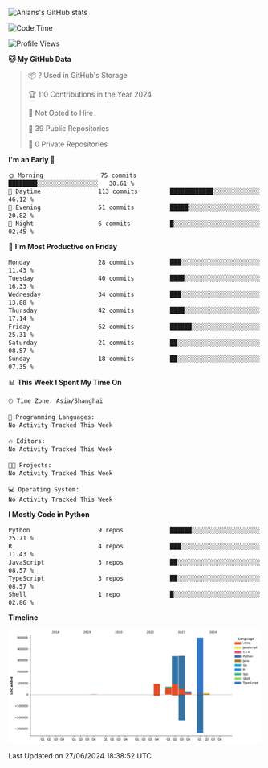 <!-- ![Anlans's GitHub stats](https://github-readme-stats.vercel.app/api?username=Anlans) -->
![Anlans's GitHub stats](https://github-readme-stats.vercel.app/api?username=Anlans&rank_icon=github)

<!--START_SECTION:waka-->
![Code Time](http://img.shields.io/badge/Code%20Time-0%20secs-blue)

![Profile Views](http://img.shields.io/badge/Profile%20Views-0-blue)

**🐱 My GitHub Data** 

> 📦 ? Used in GitHub's Storage 
 > 
> 🏆 110 Contributions in the Year 2024
 > 
> 🚫 Not Opted to Hire
 > 
> 📜 39 Public Repositories 
 > 
> 🔑 0 Private Repositories 
 > 
**I'm an Early 🐤** 

```text
🌞 Morning                75 commits          ████████░░░░░░░░░░░░░░░░░   30.61 % 
🌆 Daytime                113 commits         ████████████░░░░░░░░░░░░░   46.12 % 
🌃 Evening                51 commits          █████░░░░░░░░░░░░░░░░░░░░   20.82 % 
🌙 Night                  6 commits           █░░░░░░░░░░░░░░░░░░░░░░░░   02.45 % 
```
📅 **I'm Most Productive on Friday** 

```text
Monday                   28 commits          ███░░░░░░░░░░░░░░░░░░░░░░   11.43 % 
Tuesday                  40 commits          ████░░░░░░░░░░░░░░░░░░░░░   16.33 % 
Wednesday                34 commits          ███░░░░░░░░░░░░░░░░░░░░░░   13.88 % 
Thursday                 42 commits          ████░░░░░░░░░░░░░░░░░░░░░   17.14 % 
Friday                   62 commits          ██████░░░░░░░░░░░░░░░░░░░   25.31 % 
Saturday                 21 commits          ██░░░░░░░░░░░░░░░░░░░░░░░   08.57 % 
Sunday                   18 commits          ██░░░░░░░░░░░░░░░░░░░░░░░   07.35 % 
```


📊 **This Week I Spent My Time On** 

```text
🕑︎ Time Zone: Asia/Shanghai

💬 Programming Languages: 
No Activity Tracked This Week

🔥 Editors: 
No Activity Tracked This Week

🐱‍💻 Projects: 
No Activity Tracked This Week

💻 Operating System: 
No Activity Tracked This Week
```

**I Mostly Code in Python** 

```text
Python                   9 repos             ██████░░░░░░░░░░░░░░░░░░░   25.71 % 
R                        4 repos             ███░░░░░░░░░░░░░░░░░░░░░░   11.43 % 
JavaScript               3 repos             ██░░░░░░░░░░░░░░░░░░░░░░░   08.57 % 
TypeScript               3 repos             ██░░░░░░░░░░░░░░░░░░░░░░░   08.57 % 
Shell                    1 repo              █░░░░░░░░░░░░░░░░░░░░░░░░   02.86 % 
```



**Timeline**

![Lines of Code chart](https://raw.githubusercontent.com/Anlans/Anlans/main/assets/bar_graph.png)


 Last Updated on 27/06/2024 18:38:52 UTC
<!--END_SECTION:waka-->

